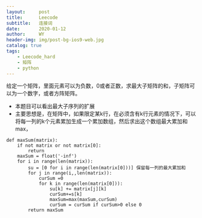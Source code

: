 ```yaml
---
layout:     post
title:      Leecode
subtitle:   连接词
date:       2020-01-12
author:     WY
header-img: img/post-bg-ios9-web.jpg
catalog: true
tags:
    - Leecode_hard
    - 矩阵
    - python
---
```

给定一个矩阵，里面元素可以为负数，0或者正数，求最大子矩阵的和，子矩阵可以为一个数字，或者方阵矩阵。

- 本题目可以看出最大子序列的扩展
- 主要思想是，在矩阵中，如果限定某k行，在必须含有k行元素的情况下，可以将每一列的k个元素累加生成一个累加数组，然后求出这个数组最大累加和max，

```
def maxSum(matrix):
    if not matrix or not matrix[0]:
        return 
    maxSum = float('-inf')
    for i in range(len(matrix)):
        su = [0 for i in range(len(matrix[0]))] 保留每一列的最大累加和
        for j in range(i,,len(matrix)):
            curSum =0
            for k in range(len(matrix[0])):
                su[k] += matrix[j][k]
                curSum+=s[k]
                maxSum=max(maxSum,curSum)
                curSum = curSum if curSum>0 else 0
        return maxSum

```